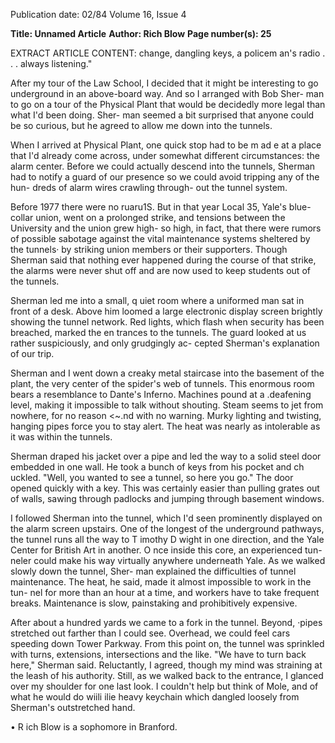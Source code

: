 Publication date: 02/84
Volume 16, Issue 4

**Title:  Unnamed Article**
**Author: Rich Blow**
**Page number(s): 25**

EXTRACT ARTICLE CONTENT:
change, dangling keys, a policem an's 
radio . . . always listening." 

After my tour of the Law School, I 
decided that it might be interesting to 
go underground in an above-board 
way. And so I arranged with Bob Sher-
man to go on a tour of the Physical 
Plant that would be decidedly more 
legal than what I'd been doing. Sher-
man seemed a bit surprised that anyone 
could be so curious, but he agreed to 
allow me down into the tunnels. 

When I arrived at Physical Plant, one 
quick stop had to be m ad e at a place 
that I'd already come across, under 
somewhat different circumstances: the 
alarm center. Before we could actually 
descend into the tunnels, Sherman had 
to notify a guard of our presence so we 
could avoid tripping any of the hun-
dreds of alarm wires crawling through-
out the tunnel system. 

Before 1977 there were no ruaru1S. 
But in that year Local 35, Yale's blue-
collar union, went on a prolonged 
strike, and 
tensions 
between 
the 
University and the union grew high-
so high, in fact, that there were rumors 
of possible sabotage against the vital 
maintenance systems sheltered by the 
tunnels· by striking union members or 
their supporters. Though Sherman said 
that nothing ever happened during the 
course of that strike, the alarms were 
never shut off and are now used to keep 
students out of the tunnels. 

Sherman led me into a small, q uiet 
room where a uniformed man sat in 
front of a desk. Above him loomed a 
large electronic display screen brightly 
showing the tunnel network. Red lights, 
which flash when security has been 
breached, marked the en trances to the 
tunnels. The guard looked at us rather 
suspiciously, and only grudgingly ac-
cepted Sherman's explanation of our 
trip. 

Sherman and I went down a creaky 
metal staircase into the basement of the 
plant, the very center of the spider's web 
of tunnels. This enormous room bears a 
resemblance to Dante's Inferno. 
Machines pound at a .deafening level, 
making it impossible to talk without 
shouting. Steam seems to jet from 
nowhere, for no reason <~.nd with no 
warning. Murky lighting and twisting, 
hanging pipes force you to stay alert. 
The heat was nearly as intolerable as it 
was within the tunnels. 

Sherman draped his jacket over a 
pipe and led the way to a solid steel door 
embedded in one wall. He took a bunch 
of keys from his pocket and ch uckled. 
"Well, you wanted to see a tunnel, so 
here you go." The door opened quickly 
with a key. This was certainly easier 
than pulling grates out of walls, sawing 
through padlocks and jumping through 
basement windows. 

I followed Sherman into the tunnel, 
which I'd seen prominently displayed 
on the alarm screen upstairs. One of the 
longest of the underground pathways, 
the tunnel runs all the way to T imothy 
D wight in one direction, and the Yale 
Center for British Art in another. O nce 
inside this core, an experienced tun-
neler could make his way virtually 
anywhere underneath Yale. As we 
walked slowly down the tunnel, Sher-
man explained the difficulties of tunnel 
maintenance. The heat, he said, made 
it almost impossible to work in the tun-
nel for more than an hour at a time, and 
workers have to take frequent breaks. 
Maintenance is slow, painstaking and 
prohibitively expensive. 

After about a hundred yards we came 
to a fork in the tunnel. Beyond, ·pipes 
stretched out farther than I could see. 
Overhead, we could feel cars speeding 
down Tower Parkway. From this point 
on, the tunnel was sprinkled with turns, 
extensions, intersections and the like. 
"We have to turn back here," Sherman 
said. Reluctantly, I agreed, though my 
mind was straining at the leash of his 
authority. Still, as we walked back to 
the entrance, 
I glanced over my 
shoulder for one last look. I couldn't 
help but think of Mole, and of what he 
would do wiili ilie heavy keychain 
which dangled loosely from Sherman's 
outstretched hand. 

• 
R ich Blow is a sophomore in Branford.